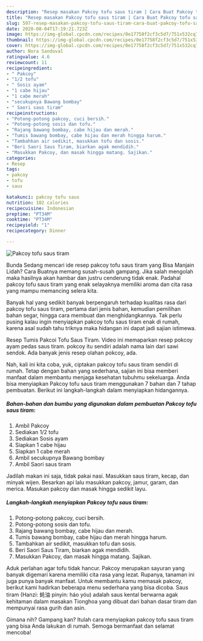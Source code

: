 ```yaml
---
description: "Resep masakan Pakcoy tofu saus tiram | Cara Buat Pakcoy tofu saus tiram Yang Mudah Dan Praktis"
title: "Resep masakan Pakcoy tofu saus tiram | Cara Buat Pakcoy tofu saus tiram Yang Mudah Dan Praktis"
slug: 597-resep-masakan-pakcoy-tofu-saus-tiram-cara-buat-pakcoy-tofu-saus-tiram-yang-mudah-dan-praktis
date: 2020-08-04T17:19:21.723Z
image: https://img-global.cpcdn.com/recipes/0e17758f2cf3c5d7/751x532cq70/pakcoy-tofu-saus-tiram-foto-resep-utama.jpg
thumbnail: https://img-global.cpcdn.com/recipes/0e17758f2cf3c5d7/751x532cq70/pakcoy-tofu-saus-tiram-foto-resep-utama.jpg
cover: https://img-global.cpcdn.com/recipes/0e17758f2cf3c5d7/751x532cq70/pakcoy-tofu-saus-tiram-foto-resep-utama.jpg
author: Nora Sandoval
ratingvalue: 4.6
reviewcount: 11
recipeingredient:
- " Pakcoy"
- "1/2 tofu"
- " Sosis ayam"
- "1 cabe hijau"
- "1 cabe merah"
- "secukupnya Bawang bombay"
- " Saori saus tiram"
recipeinstructions:
- "Potong-potong pakcoy, cuci bersih."
- "Potong-potong sosis dan tofu."
- "Rajang bawang bombay, cabe hijau dan merah."
- "Tumis bawang bombay, cabe hijau dan merah hingga harum."
- "Tambahkan air sedikit, masukkan tofu dan sosis."
- "Beri Saori Saus Tiram, biarkan agak mendidih."
- "Masukkan Pakcoy, dan masak hingga matang. Sajikan."
categories:
- Resep
tags:
- pakcoy
- tofu
- saus

katakunci: pakcoy tofu saus 
nutrition: 102 calories
recipecuisine: Indonesian
preptime: "PT34M"
cooktime: "PT34M"
recipeyield: "1"
recipecategory: Dinner

---
```



![Pakcoy tofu saus tiram](https://img-global.cpcdn.com/recipes/0e17758f2cf3c5d7/751x532cq70/pakcoy-tofu-saus-tiram-foto-resep-utama.jpg)

Bunda Sedang mencari ide resep pakcoy tofu saus tiram yang Bisa Manjain Lidah? Cara Buatnya memang susah-susah gampang. Jika salah mengolah maka hasilnya akan hambar dan justru cenderung tidak enak. Padahal pakcoy tofu saus tiram yang enak selayaknya memiliki aroma dan cita rasa yang mampu memancing selera kita.

Banyak hal yang sedikit banyak berpengaruh terhadap kualitas rasa dari pakcoy tofu saus tiram, pertama dari jenis bahan, kemudian pemilihan bahan segar, hingga cara membuat dan menghidangkannya. Tak perlu pusing kalau ingin menyiapkan pakcoy tofu saus tiram enak di rumah, karena asal sudah tahu triknya maka hidangan ini dapat jadi sajian istimewa.

Resep Tumis Pakcoi Tofu Saus Tiram. Video ini memaparkan resep pokcoy ayam pedas saus tiram. pokcoy itu sendiri adalah nama lain dari sawi sendok. Ada banyak jenis resep olahan pokcoy, ada.


Nah, kali ini kita coba, yuk, ciptakan pakcoy tofu saus tiram sendiri di rumah. Tetap dengan bahan yang sederhana, sajian ini bisa memberi manfaat dalam membantu menjaga kesehatan tubuhmu sekeluarga. Anda bisa menyiapkan Pakcoy tofu saus tiram menggunakan 7 bahan dan 7 tahap pembuatan. Berikut ini langkah-langkah dalam menyiapkan hidangannya.

<!--inarticleads1-->

##### Bahan-bahan dan bumbu yang digunakan dalam pembuatan Pakcoy tofu saus tiram:

1. Ambil  Pakcoy
1. Sediakan 1/2 tofu
1. Sediakan  Sosis ayam
1. Siapkan 1 cabe hijau
1. Siapkan 1 cabe merah
1. Ambil secukupnya Bawang bombay
1. Ambil  Saori saus tiram


Jadilah makan ini saja, tidak pakai nasi. Masukkan saus tiram, kecap, dan minyak wijen. Besarkan api lalu masukkan pakcoy, jamur, garam, dan merica. Masukan pakcoy dan masak hingga sedikit layu. 

<!--inarticleads2-->

##### Langkah-langkah menyiapkan Pakcoy tofu saus tiram:

1. Potong-potong pakcoy, cuci bersih.
1. Potong-potong sosis dan tofu.
1. Rajang bawang bombay, cabe hijau dan merah.
1. Tumis bawang bombay, cabe hijau dan merah hingga harum.
1. Tambahkan air sedikit, masukkan tofu dan sosis.
1. Beri Saori Saus Tiram, biarkan agak mendidih.
1. Masukkan Pakcoy, dan masak hingga matang. Sajikan.


Aduk perlahan agar tofu tidak hancur. Pakcoy merupakan sayuran yang banyak digemari karena memiliki cita rasa yang lezat. Rupanya, tanaman ini juga punya banyak manfaat. Untuk membantu kamu memasak pakcoy, berikut kami hadirkan beberapa menu sederhana yang bisa dicoba. Saus tiram (Hanzi: 蚝油 pinyin: háo yóu) adalah saus kental berwarna agak kehitaman dalam masakan Tionghoa yang dibuat dari bahan dasar tiram dan mempunyai rasa gurih dan asin. 

Gimana nih? Gampang kan? Itulah cara menyiapkan pakcoy tofu saus tiram yang bisa Anda lakukan di rumah. Semoga bermanfaat dan selamat mencoba!
